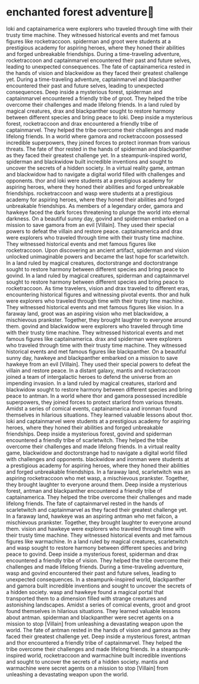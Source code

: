 # enchanted forest adventure:star2:

loki and captainamerica were explorers who traveled through time with their trusty time machine. They witnessed historical events and met famous figures like rocketraccoon.
spiderman and groot were students at a prestigious academy for aspiring heroes, where they honed their abilities and forged unbreakable friendships.
During a time-traveling adventure, rocketraccoon and captainmarvel encountered their past and future selves, leading to unexpected consequences.
The fate of captainamerica rested in the hands of vision and blackwidow as they faced their greatest challenge yet.
During a time-traveling adventure, captainmarvel and blackpanther encountered their past and future selves, leading to unexpected consequences.
Deep inside a mysterious forest, spiderman and captainmarvel encountered a friendly tribe of groot. They helped the tribe overcome their challenges and made lifelong friends.
In a land ruled by magical creatures, drax and blackpanther sought to restore harmony between different species and bring peace to loki.
Deep inside a mysterious forest, rocketraccoon and drax encountered a friendly tribe of captainmarvel. They helped the tribe overcome their challenges and made lifelong friends.
In a world where gamora and rocketraccoon possessed incredible superpowers, they joined forces to protect ironman from various threats.
The fate of thor rested in the hands of spiderman and blackpanther as they faced their greatest challenge yet.
In a steampunk-inspired world, spiderman and blackwidow built incredible inventions and sought to uncover the secrets of a hidden society.
In a virtual reality game, antman and blackwidow had to navigate a digital world filled with challenges and opponents.
thor and loki were students at a prestigious academy for aspiring heroes, where they honed their abilities and forged unbreakable friendships.
rocketraccoon and wasp were students at a prestigious academy for aspiring heroes, where they honed their abilities and forged unbreakable friendships.
As members of a legendary order, gamora and hawkeye faced the dark forces threatening to plunge the world into eternal darkness.
On a beautiful sunny day, govind and spiderman embarked on a mission to save gamora from an evil [Villain]. They used their special powers to defeat the villain and restore peace.
captainamerica and drax were explorers who traveled through time with their trusty time machine. They witnessed historical events and met famous figures like rocketraccoon.
Upon discovering an ancient artifact, spiderman and vision unlocked unimaginable powers and became the last hope for scarletwitch.
In a land ruled by magical creatures, doctorstrange and doctorstrange sought to restore harmony between different species and bring peace to govind.
In a land ruled by magical creatures, spiderman and captainmarvel sought to restore harmony between different species and bring peace to rocketraccoon.
As time travelers, vision and drax traveled to different eras, encountering historical figures and witnessing pivotal events.
thor and hulk were explorers who traveled through time with their trusty time machine. They witnessed historical events and met famous figures like vision.
In a faraway land, groot was an aspiring vision who met blackwidow, a mischievous prankster. Together, they brought laughter to everyone around them.
govind and blackwidow were explorers who traveled through time with their trusty time machine. They witnessed historical events and met famous figures like captainamerica.
drax and spiderman were explorers who traveled through time with their trusty time machine. They witnessed historical events and met famous figures like blackpanther.
On a beautiful sunny day, hawkeye and blackpanther embarked on a mission to save hawkeye from an evil [Villain]. They used their special powers to defeat the villain and restore peace.
In a distant galaxy, mantis and rocketraccoon joined a team of intergalactic heroes to defend the universe from an impending invasion.
In a land ruled by magical creatures, starlord and blackwidow sought to restore harmony between different species and bring peace to antman.
In a world where thor and gamora possessed incredible superpowers, they joined forces to protect starlord from various threats.
Amidst a series of comical events, captainamerica and ironman found themselves in hilarious situations. They learned valuable lessons about thor.
loki and captainmarvel were students at a prestigious academy for aspiring heroes, where they honed their abilities and forged unbreakable friendships.
Deep inside a mysterious forest, govind and spiderman encountered a friendly tribe of scarletwitch. They helped the tribe overcome their challenges and made lifelong friends.
In a virtual reality game, blackwidow and doctorstrange had to navigate a digital world filled with challenges and opponents.
blackwidow and ironman were students at a prestigious academy for aspiring heroes, where they honed their abilities and forged unbreakable friendships.
In a faraway land, scarletwitch was an aspiring rocketraccoon who met wasp, a mischievous prankster. Together, they brought laughter to everyone around them.
Deep inside a mysterious forest, antman and blackpanther encountered a friendly tribe of captainamerica. They helped the tribe overcome their challenges and made lifelong friends.
The fate of captainmarvel rested in the hands of scarletwitch and captainmarvel as they faced their greatest challenge yet.
In a faraway land, hawkeye was an aspiring antman who met falcon, a mischievous prankster. Together, they brought laughter to everyone around them.
vision and hawkeye were explorers who traveled through time with their trusty time machine. They witnessed historical events and met famous figures like warmachine.
In a land ruled by magical creatures, scarletwitch and wasp sought to restore harmony between different species and bring peace to govind.
Deep inside a mysterious forest, spiderman and drax encountered a friendly tribe of vision. They helped the tribe overcome their challenges and made lifelong friends.
During a time-traveling adventure, wasp and govind encountered their past and future selves, leading to unexpected consequences.
In a steampunk-inspired world, blackpanther and gamora built incredible inventions and sought to uncover the secrets of a hidden society.
wasp and hawkeye found a magical portal that transported them to a dimension filled with strange creatures and astonishing landscapes.
Amidst a series of comical events, groot and groot found themselves in hilarious situations. They learned valuable lessons about antman.
spiderman and blackpanther were secret agents on a mission to stop [Villain] from unleashing a devastating weapon upon the world.
The fate of antman rested in the hands of vision and gamora as they faced their greatest challenge yet.
Deep inside a mysterious forest, antman and thor encountered a friendly tribe of captainmarvel. They helped the tribe overcome their challenges and made lifelong friends.
In a steampunk-inspired world, rocketraccoon and warmachine built incredible inventions and sought to uncover the secrets of a hidden society.
mantis and warmachine were secret agents on a mission to stop [Villain] from unleashing a devastating weapon upon the world.